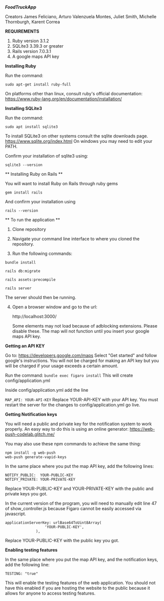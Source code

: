  ***FoodTruckApp***
                                                                    
Creators James Feliciano,  Arturo Valenzuela Montes, Juliet Smith,  Michelle Thornburgh, Karent Correa

**REQUIREMENTS**
  1. Ruby version 3.1.2
  2. SQLite3 3.39.3 or greater
  3. Rails version 7.0.3.1
  4. A google maps API key



**Installing Ruby** 


Run the command:

  ``sudo apt-get install ruby-full``
  
On platforms other than linux, consult ruby's official documentation: https://www.ruby-lang.org/en/documentation/installation/
    

**Installing SQLite3** 

Run the command:

  ``sudo apt install sqlite3``
  
To install SQLite3 on other systems consult the sqlite downloads page. https://www.sqlite.org/index.html
On windows you may need to edit your PATH.

Confirm your installation of sqlite3 using:
  
  ``sqlite3 --version``


** Installing Ruby on Rails **

You will want to install Ruby on Rails through ruby gems

  ``gem install rails``
  
And confirm your installation using

  ``rails --version``


** To run the application ** 

1. Clone repository

2. Navigate your command line interface to where you cloned the repository.

3. Run the following commands:

  ``bundle install``
  
  ``rails db:migrate``
  
  ``rails assets:precompile``
  
  ``rails server``
  
  The server should then be running.
  
4. Open a browser window and go to the url:

    http://localhost:3000/
    
    Some elements may not load because of adblocking extensions. Please disable these.
    The map will not function until you insert your google maps API key.
    

**Getting an API KEY**

Go to:
https://developers.google.com/maps
Select "Get started" and follow google's instructions.
You will not be charged for making an API key but you will be charged if your usage exceeds a certain amount.

Run the command:
  ``bundle exec figaro install``
This will create config/application.yml

Inside config/application.yml add the line

``MAP_API: YOUR-API-KEY``
Replace YOUR-API-KEY with your API key.
You must restart the server for the changes to config/application.yml go live.


**Getting Notification keys**

You will need a public and private key for the notification system to work properly.
An easy way to do this is using an online generator:
https://web-push-codelab.glitch.me/

You may also use these npm commands to achieve the same thing:

```
npm install -g web-push
web-push generate-vapid-keys
```

In the same place where you put the map API key, add the following lines:

```
NOTIFY_PUBLIC:  YOUR-PUBLIC-KEY
NOTIFY_PRIVATE: YOUR-PRIVATE-KEY
```

Replace YOUR-PUBLIC-KEY and YOUR-PRIVATE-KEY with the public and private keys you got.

In the current version of the program, you will need to manually edit line 47 of show_controller.js because Figaro cannot be easily accessed via javascript.

```
applicationServerKey: urlBase64ToUint8Array(
                  'YOUR-PUBLIC-KEY',
              ),
```

Replace YOUR-PUBLIC-KEY with the public key you got.


**Enabling testing features**

In the same place where you put the map API key, and the notification keys, add the following line:

```TESTING: "true"```

This will enable the testing features of the web application.
You should not have this enabled if you are hosting the website to the public because it allows for anyone to access testing features.

